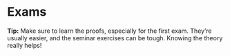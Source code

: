 # Exams

**Tip:** Make sure to learn the proofs, especially for the first exam. They’re usually easier, and the seminar exercises can be tough. Knowing the theory really helps!
